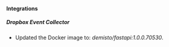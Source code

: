 #### Integrations
##### Dropbox Event Collector
- Updated the Docker image to: *demisto/fastapi:1.0.0.70530*.
